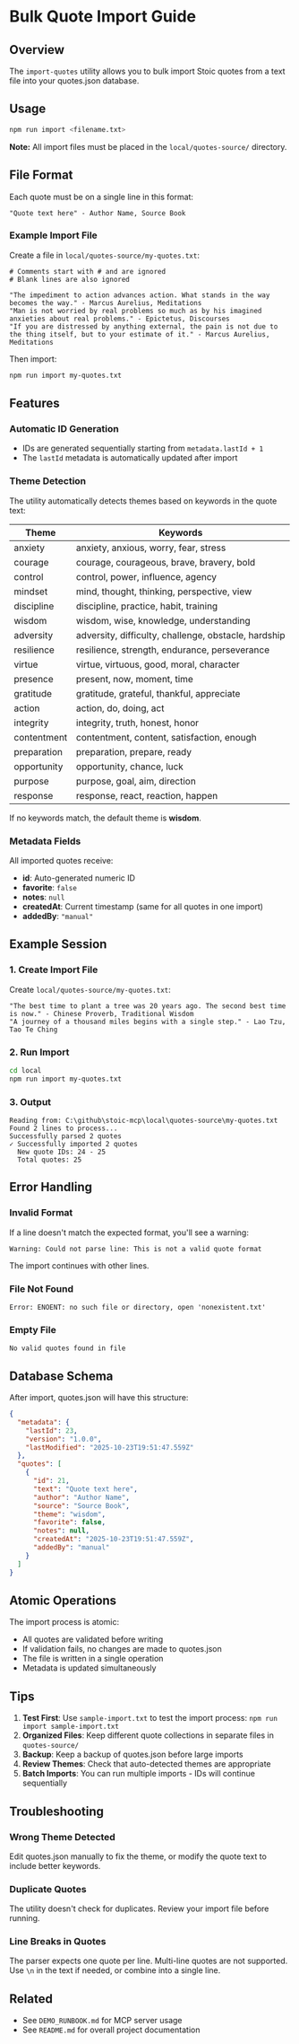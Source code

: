 # Bulk Quote Import Guide

## Overview

The `import-quotes` utility allows you to bulk import Stoic quotes from a text file into your quotes.json database.

## Usage

```bash
npm run import <filename.txt>
```

**Note:** All import files must be placed in the `local/quotes-source/` directory.

## File Format

Each quote must be on a single line in this format:

```
"Quote text here" - Author Name, Source Book
```

### Example Import File

Create a file in `local/quotes-source/my-quotes.txt`:

```text
# Comments start with # and are ignored
# Blank lines are also ignored

"The impediment to action advances action. What stands in the way becomes the way." - Marcus Aurelius, Meditations
"Man is not worried by real problems so much as by his imagined anxieties about real problems." - Epictetus, Discourses
"If you are distressed by anything external, the pain is not due to the thing itself, but to your estimate of it." - Marcus Aurelius, Meditations
```

Then import:

```bash
npm run import my-quotes.txt
```

## Features

### Automatic ID Generation

- IDs are generated sequentially starting from `metadata.lastId + 1`
- The `lastId` metadata is automatically updated after import

### Theme Detection

The utility automatically detects themes based on keywords in the quote text:

| Theme | Keywords |
|-------|----------|
| anxiety | anxiety, anxious, worry, fear, stress |
| courage | courage, courageous, brave, bravery, bold |
| control | control, power, influence, agency |
| mindset | mind, thought, thinking, perspective, view |
| discipline | discipline, practice, habit, training |
| wisdom | wisdom, wise, knowledge, understanding |
| adversity | adversity, difficulty, challenge, obstacle, hardship |
| resilience | resilience, strength, endurance, perseverance |
| virtue | virtue, virtuous, good, moral, character |
| presence | present, now, moment, time |
| gratitude | gratitude, grateful, thankful, appreciate |
| action | action, do, doing, act |
| integrity | integrity, truth, honest, honor |
| contentment | contentment, content, satisfaction, enough |
| preparation | preparation, prepare, ready |
| opportunity | opportunity, chance, luck |
| purpose | purpose, goal, aim, direction |
| response | response, react, reaction, happen |

If no keywords match, the default theme is **wisdom**.

### Metadata Fields

All imported quotes receive:

- **id**: Auto-generated numeric ID
- **favorite**: `false`
- **notes**: `null`
- **createdAt**: Current timestamp (same for all quotes in one import)
- **addedBy**: `"manual"`

## Example Session

### 1. Create Import File

Create `local/quotes-source/my-quotes.txt`:

```text
"The best time to plant a tree was 20 years ago. The second best time is now." - Chinese Proverb, Traditional Wisdom
"A journey of a thousand miles begins with a single step." - Lao Tzu, Tao Te Ching
```

### 2. Run Import

```bash
cd local
npm run import my-quotes.txt
```

### 3. Output

```
Reading from: C:\github\stoic-mcp\local\quotes-source\my-quotes.txt
Found 2 lines to process...
Successfully parsed 2 quotes
✓ Successfully imported 2 quotes
  New quote IDs: 24 - 25
  Total quotes: 25
```

## Error Handling

### Invalid Format

If a line doesn't match the expected format, you'll see a warning:

```
Warning: Could not parse line: This is not a valid quote format
```

The import continues with other lines.

### File Not Found

```
Error: ENOENT: no such file or directory, open 'nonexistent.txt'
```

### Empty File

```
No valid quotes found in file
```

## Database Schema

After import, quotes.json will have this structure:

```json
{
  "metadata": {
    "lastId": 23,
    "version": "1.0.0",
    "lastModified": "2025-10-23T19:51:47.559Z"
  },
  "quotes": [
    {
      "id": 21,
      "text": "Quote text here",
      "author": "Author Name",
      "source": "Source Book",
      "theme": "wisdom",
      "favorite": false,
      "notes": null,
      "createdAt": "2025-10-23T19:51:47.559Z",
      "addedBy": "manual"
    }
  ]
}
```

## Atomic Operations

The import process is atomic:

- All quotes are validated before writing
- If validation fails, no changes are made to quotes.json
- The file is written in a single operation
- Metadata is updated simultaneously

## Tips

1. **Test First**: Use `sample-import.txt` to test the import process: `npm run import sample-import.txt`
2. **Organized Files**: Keep different quote collections in separate files in `quotes-source/`
3. **Backup**: Keep a backup of quotes.json before large imports
4. **Review Themes**: Check that auto-detected themes are appropriate
5. **Batch Imports**: You can run multiple imports - IDs will continue sequentially

## Troubleshooting

### Wrong Theme Detected

Edit quotes.json manually to fix the theme, or modify the quote text to include better keywords.

### Duplicate Quotes

The utility doesn't check for duplicates. Review your import file before running.

### Line Breaks in Quotes

The parser expects one quote per line. Multi-line quotes are not supported. Use `\n` in the text if needed, or combine into a single line.

## Related

- See `DEMO_RUNBOOK.md` for MCP server usage
- See `README.md` for overall project documentation
